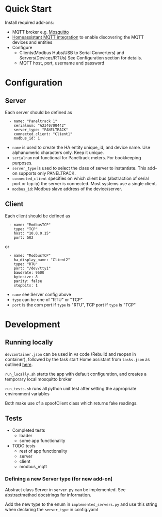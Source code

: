 # Quick Start

Install required add-ons:

- MQTT broker e.g. [Mosquitto](https://github.com/home-assistant/addons/blob/master/mosquitto/DOCS.md)
- [Homeassistant MQTT integration](https://www.home-assistant.io/integrations/mqtt/) to enable discovering the MQTT devices and entities
- Configure
  - Clients(Modbus Hubs/USB to Serial Converters) and Servers(Devices/RTUs) See Configuration section for details.
  - MQTT host, port, username and password

# Configuration

## Server

Each server should be defined as

```
  - name: "Paneltrack 1"
    serialnum: "A2340700442"
    server_type: "PANELTRACK"
    connected_client: "Client1"
    modbus_id: 1
```

- `name` is used to create the HA entity unique_id, and device name. Use alphanumeric characters only. Keep it unique.
- `serialnum` not functional for Paneltrack meters. For bookkeeping purposes.
- `server_type` is used to select the class of server to instantiate. This add-on supports only PANELTRACK.
- `connected_client` specifies on which client bus (abstraction of serial port or tcp ip) the server is connected. Most systems use a single client.
- `modbus_id`: Modbus slave address of the device/server.

## Client

Each client should be defined as

```
  - name: "ModbusTCP"
    type: "TCP"
    host: "10.0.0.15"
    port: 502
```

or

```
  - name: "ModbusTCP"
    ha_display_name: "Client2"
    type: "RTU"
    port: "/dev/tty1"
    baudrate: 9600
    bytesize: 8
    parity: false
    stopbits: 1
```

- `name` see Server config above
- `type` can be one of "RTU" or "TCP"
- `port` is the com port if `type` is "RTU", TCP port if `type` is "TCP"

# Development

## Running locally

`devcontainer.json` can be used in vs code (Rebuild and reopen in container), followed by the task start Home assistant from `tasks.json` as outlined [here](https://developers.home-assistant.io/docs/add-ons/testing/).

`run_locally.sh` starts the app with default configuration, and creates a temporary local mosquitto broker

`run_tests.sh` runs all python unit test after setting the appropriate environment variables

Both make use of a spoofClient class which returns fake readings.

## Tests

- Completed tests
  - loader
  - some app functionality
- TODO tests
  - rest of app functionality
  - server
  - client
  - modbus_mqtt

### Defining a new Server type (for new add-on)

Abstract class Server in `server.py` can be implemented. See abstractmethod docstrings for information.

Add the new type to the enum in `implemented_servers.py` and use this string when declaring the `server_type` in config.yaml
